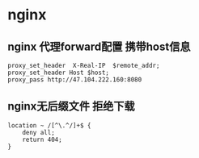 # nginx

## nginx 代理forward配置 携带host信息

```text
proxy_set_header  X-Real-IP  $remote_addr;
proxy_set_header Host $host;
proxy_pass http://47.104.222.160:8080
```

## nginx无后缀文件 拒绝下载

```text
location ~ /[^\.^/]+$ {
    deny all;
    return 404;
}
```

